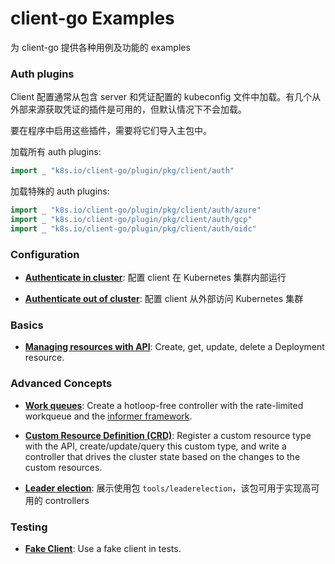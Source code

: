 # client-go Examples

<!-- This directory contains examples that cover various use cases and functionality for client-go. -->
为 client-go 提供各种用例及功能的 examples 

### Auth plugins

<!-- Client configuration is typically loaded from kubeconfig files containing server and credential configuration.
Several plugins for obtaining credentials from external sources are available, but are not loaded by default.
To enable these plugins in your program, import them in your main package. -->

Client 配置通常从包含 server 和凭证配置的 kubeconfig 文件中加载。有几个从外部来源获取凭证的插件是可用的，但默认情况下不会加载。

要在程序中启用这些插件，需要将它们导入主包中。

加载所有 auth plugins:
```go
import _ "k8s.io/client-go/plugin/pkg/client/auth"
```

加载特殊的 auth plugins:
```go
import _ "k8s.io/client-go/plugin/pkg/client/auth/azure"
import _ "k8s.io/client-go/plugin/pkg/client/auth/gcp"
import _ "k8s.io/client-go/plugin/pkg/client/auth/oidc"
```

### Configuration

- [**Authenticate in cluster**](./in-cluster-client-configuration): 配置 client 在 Kubernetes 集群内部运行

- [**Authenticate out of cluster**](./out-of-cluster-client-configuration): 配置 client 从外部访问 Kubernetes 集群

### Basics

- [**Managing resources with API**](./create-update-delete-deployment): Create, get, update, delete a Deployment resource.

### Advanced Concepts

- [**Work queues**](./workqueue): Create a hotloop-free controller with the rate-limited workqueue and the [informer framework][informer].

- [**Custom Resource Definition (CRD)**](https://git.k8s.io/apiextensions-apiserver/examples/client-go):
  Register a custom resource type with the API, create/update/query this custom type, and write a controller that drives the cluster state based on the changes to the custom resources.

- [**Leader election**](./leader-election): 展示使用包 `tools/leaderelection`，该包可用于实现高可用的 controllers

[informer]: https://godoc.org/k8s.io/client-go/tools/cache#NewInformer

### Testing

- [**Fake Client**](./fake-client): Use a fake client in tests.